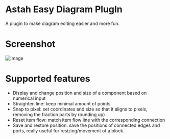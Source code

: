 # Astah Easy Diagram PlugIn

A plugin to make diagram editing easier and more fun. 

# Screenshot

![image](https://github.com/modeldriven-hu/astah-easy-diagram/assets/8182138/54b7bd49-fcb8-4c6c-af30-b9455b8511db)

# Supported features

- Display and change position and size of a component based on numerical input
- Straighten line: keep minimal amount of points
- Snap to pixel: set coordinates and size so that it aligns to pixels, removing the fraction parts by rounding up)
- Reset item flow: match item flow line with the corresponding connection
- Save and restore position: save the positions of connected edges and ports, really useful for resizing/movement of a block.
 
